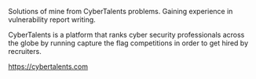 Solutions of mine from CyberTalents problems. Gaining experience in vulnerability report writing. 

CyberTalents is a platform that ranks cyber security professionals across the globe by running capture the flag competitions in order to get hired by recruiters.

https://cybertalents.com
